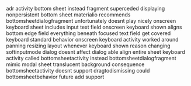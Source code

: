 adr activity bottom sheet instead fragment superceded displaying nonpersistent bottom sheet materialio recommends bottomsheetdialogfragment unfortunately doesnt play nicely onscreen keyboard sheet includes input text field onscreen keyboard shown aligns bottom edge field everything beneath focused text field get covered keyboard standard behavior onscreen keyboard activity worked around panning resizing layout whenever keyboard shown reason changing softinputmode dialog doesnt affect dialog able align entire sheet keyboard activity called bottomsheetactivity instead bottomsheetdialogfragment mimic modal sheet translucent background consequence bottomsheetactivity doesnt support dragtodismissing could bottomsheetbehavior future add support